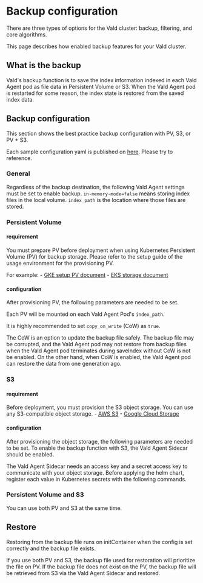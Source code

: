 # Backup configuration

There are three types of options for the Vald cluster: backup, filtering, and core algorithms.

This page describes how enabled backup features for your Vald cluster.

## What is the backup

Vald's backup function is to save the index information indexed in each Vald Agent pod as file data in Persistent Volume or S3.
When the Vald Agent pod is restarted for some reason, the index state is restored from the saved index data.

## Backup configuration

This section shows the best practice backup configuration with PV, S3, or PV + S3.

Each sample configuration yaml is published on [here](https://github.com/vdaas/vald/tree/master/charts/vald/values).
Please try to reference.

### General

Regardless of the backup destination, the following Vald Agent settings must be set to enable backup.
`in-memory-mode=false` means storing index files in the local volume.
`index_path` is the location where those files are stored.

### Persistent Volume

#### requirement

You must prepare PV before deployment when using Kubernetes Persistent Volume (PV) for backup storage.
Please refer to the setup guide of the usage environment for the provisioning PV.

For example:
    - [GKE setup PV document](https://cloud.google.com/kubernetes-engine/docs/concepts/persistent-volumes)
    - [EKS storage document](https://docs.aws.amazon.com/eks/latest/userguide/storage.html)

#### configuration

After provisioning PV, the following parameters are needed to be set.

<!-- TODO: yaml -->

Each PV will be mounted on each Vald Agent Pod's `index_path`.

It is highly recommended to set `copy_on_write` (CoW) as `true`. 

The CoW is an option to update the backup file safely.
The backup file may be corrupted, and the Vald Agent pod may not restore from backup files when the Vald Agent pod terminates during saveIndex without CoW is not be enabled.
On the other hand, when CoW is enabled, the Vald Agent pod can restore the data from one generation ago.

### S3

#### requirement

Before deployment, you must provision the S3 object storage.
You can use any S3-compatible object storage.
    - [AWS S3](https://aws.amazon.com/s3/)
    - [Google Cloud Storage](https://cloud.google.com/storage/docs/)

#### configuration

After provisioning the object storage, the following parameters are needed to be set.
To enable the backup function with S3, the Vald Agent Sidecar should be enabled.

<!-- YAML -->

The Vald Agent Sidecar needs an access key and a secret access key to communicate with your object storage.
Before applying the helm chart, register each value in Kubernetes secrets with the following commands.

<!-- command -->

### Persistent Volume and S3

You can use both PV and S3 at the same time.

<!-- Example YAML -->

## Restore

Restoring from the backup file runs on initContainer when the config is set correctly and the backup file exists.

If you use both PV and S3, the backup file used for restoration will prioritize the file on PV.
If the backup file does not exist on the PV, the backup file will be retrieved from S3 via the Vald Agent Sidecar and restored.
